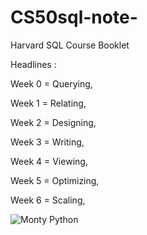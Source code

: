 # CS50sql-note-
Harvard SQL Course Booklet

Headlines :

Week 0 = Querying,

Week 1 = Relating,

Week 2 = Designing,

Week 3 = Writing,

Week 4 = Viewing,

Week 5 = Optimizing,

Week 6 = Scaling,

![Monty Python](https://d3f1iyfxxz8i1e.cloudfront.net/courses/course_image/6f212f1bc341.png)
